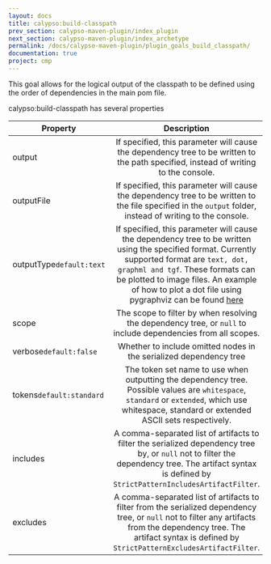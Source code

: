 ```yaml
---
layout: docs
title: calypso:build-classpath
prev_section: calypso-maven-plugin/index_plugin
next_section: calypso-maven-plugin/index_archetype
permalink: /docs/calypso-maven-plugin/plugin_goals_build_classpath/
documentation: true
project: cmp
---
```


This goal allows for the logical output of the classpath to be defined using the order of dependencies in the main pom file.

calypso:build-classpath has several properties


| Property        | Description           |
| ------------- |:-------------:|
| output        | If specified, this parameter will cause the dependency tree to be written to the path specified, instead of writing to the console. |
| outputFile      | If specified, this parameter will cause the dependency tree to be written to the file specified in the `output` folder, instead of writing to the console.     |
| outputType<code>default:text</code> | If specified, this parameter will cause the dependency tree to be written using the specified format. Currently supported format are <code>text, dot, graphml and tgf</code>. These formats can be plotted to image files. An example of how to plot a dot file using pygraphviz can be found <a href="http://networkx.lanl.gov/pygraphviz/tutorial.html#layout-and-drawing">here</a>      |
|scope|The scope to filter by when resolving the dependency tree, or <code>null</code> to include dependencies from all scopes.|
|verbose<code>default:false</code>|Whether to include omitted nodes in the serialized dependency tree|
|tokens<code>default:standard</code>|The token set name to use when outputting the dependency tree. Possible values are <code>whitespace</code>, <code>standard</code> or <code>extended</code>, which use whitespace, standard or extended ASCII sets respectively.|
|includes|A comma-separated list of artifacts to filter the serialized dependency tree by, or <code>null</code> not to filter the dependency tree. The artifact syntax is defined by <code>StrictPatternIncludesArtifactFilter</code>.|
|excludes|A comma-separated list of artifacts to filter from the serialized dependency tree, or <code>null</code> not to filter any artifacts from the dependency tree. The artifact syntax is defined by <code>StrictPatternExcludesArtifactFilter</code>.|

